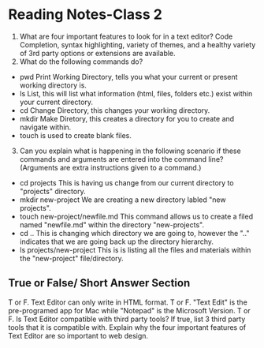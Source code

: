 # Reading Notes-Class 2

1. What are four important features to look for in a text editor? Code Completion, syntax highlighting, variety of themes, and a healthy variety of 3rd party options or extensions are available. 
2. What do the following commands do?
- pwd Print Working Directory, tells you what your current or present working directory is.
- ls List, this will list what information (html, files, folders etc.) exist within your current directory.
- cd Change Directory, this changes your working directory.
- mkdir Make Diretory, this creates a directory for you to create and navigate within.
- touch is used to create blank files. 
3. Can you explain what is happening in the following scenario if these commands and arguments are entered into the command line? (Arguments are extra instructions given to a command.)
- cd projects  This is having us change from our current directory to "projects" directory. 
- mkdir new-project  We are creating a new directory labled "new projects".
- touch new-project/newfile.md  This command allows us to create a filed named "newfile.md" within the directory "new-projects".
- cd ..  This is changing which directory we are going to, however the ".." indicates that we are going back up the directory hierarchy. 
- ls projects/new-project  This is is listing all the files and materials within the "new-project" file/directory. 

## True or False/ Short Answer Section

T or F. Text Editor can only write in HTML format.
T or F. "Text Edit" is the pre-programed app for Mac while "Notepad" is the Microsoft Version.
T or F. Is Text Editor compatible with third party tools? If true, list 3 third party tools that it is compatible with.
Explain why the four important features of Text Editor are so important to web design.
